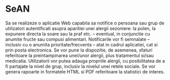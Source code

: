 # SeAN

Sa se realizeze o aplicatie Web capabila sa notifice o persoana sau grup de utilizatori autentificati asupra aparitiei unei alergii sezoniere: la polen, la expunere directa la soare sau la praf etc. – eventual, in conjunctie cu anumite fructe sau compusi alimentari. Notificarile vor fi semnalate – inclusiv cu o anumita prioritate/frecventa – atat in cadrul aplicatiei, cat si prin posta electronica. Se vor pune la dispozitie, de asemenea, sfaturi referitoare la preintampinarea unei/unor alergii, plus tratamentul si/sau medicatia. Utilizatorii vor putea adauga propriile alergii, cu posibilitatea de a fi partajate la nivel de grup, inclusiv la nivelul unei retele sociale. Se vor genera rapoarte in formatele HTML si PDF referitoare la statistici de interes. 